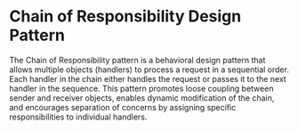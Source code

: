 # Chain of Responsibility Design Pattern

The Chain of Responsibility pattern is a behavioral design pattern that allows multiple objects (handlers) to process a request in a sequential order. Each handler in the chain either handles the request or passes it to the next handler in the sequence. This pattern promotes loose coupling between sender and receiver objects, enables dynamic modification of the chain, and encourages separation of concerns by assigning specific responsibilities to individual handlers.
